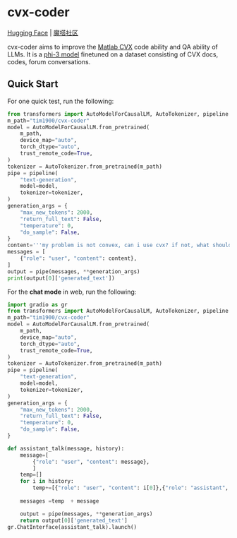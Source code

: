 # cvx-coder
[Hugging Face](https://huggingface.co/tim1900/cvx-coder) | [魔搭社区](https://www.modelscope.cn/models/tommy1235/cvx-coder)

cvx-coder aims to improve the [Matlab CVX](https://cvxr.com/cvx) code ability and QA ability of LLMs. It is a [phi-3 model](https://huggingface.co/microsoft/Phi-3-mini-4k-instruct) finetuned on a dataset consisting of CVX docs, codes, forum conversations.

## Quick Start
For one quick test, run the following:
```python
from transformers import AutoModelForCausalLM, AutoTokenizer, pipeline
m_path="tim1900/cvx-coder"
model = AutoModelForCausalLM.from_pretrained(
    m_path, 
    device_map="auto", 
    torch_dtype="auto", 
    trust_remote_code=True, 
)
tokenizer = AutoTokenizer.from_pretrained(m_path)
pipe = pipeline(
    "text-generation",
    model=model,
    tokenizer=tokenizer,
)
generation_args = {
    "max_new_tokens": 2000,
    "return_full_text": False,
    "temperature": 0,
    "do_sample": False,
}
content='''my problem is not convex, can i use cvx? if not, what should i do, be specific.'''
messages = [
    {"role": "user", "content": content},
]
output = pipe(messages, **generation_args)
print(output[0]['generated_text'])
```
For the **chat mode** in web, run the following:
```python
import gradio as gr
from transformers import AutoModelForCausalLM, AutoTokenizer, pipeline
m_path="tim1900/cvx-coder"
model = AutoModelForCausalLM.from_pretrained(
    m_path, 
    device_map="auto", 
    torch_dtype="auto", 
    trust_remote_code=True, 
)
tokenizer = AutoTokenizer.from_pretrained(m_path)
pipe = pipeline(
    "text-generation",
    model=model,
    tokenizer=tokenizer,
)
generation_args = {
    "max_new_tokens": 2000,
    "return_full_text": False,
    "temperature": 0,
    "do_sample": False,
}

def assistant_talk(message, history):
    message=[
        {"role": "user", "content": message},
        ]
    temp=[]
    for i in history:
        temp+=[{"role": "user", "content": i[0]},{"role": "assistant", "content": i[1]}]
        
    messages =temp  + message

    output = pipe(messages, **generation_args)
    return output[0]['generated_text']
gr.ChatInterface(assistant_talk).launch()
```


